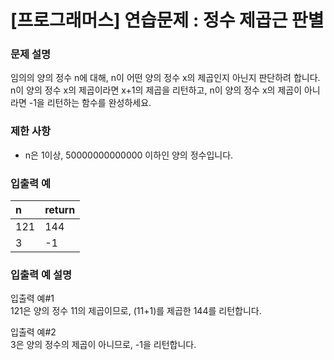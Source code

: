 # [프로그래머스] 연습문제 : 정수 제곱근 판별

### 문제 설명
임의의 양의 정수 n에 대해, n이 어떤 양의 정수 x의 제곱인지 아닌지 판단하려 합니다.
n이 양의 정수 x의 제곱이라면 x+1의 제곱을 리턴하고, n이 양의 정수 x의 제곱이 아니라면 -1을 리턴하는 함수를 완성하세요.

### 제한 사항
- n은 1이상, 50000000000000 이하인 양의 정수입니다.

### 입출력 예
|n	|return|
|:---|:---|
|121	|144|
|3	|-1|

### 입출력 예 설명
입출력 예#1  
121은 양의 정수 11의 제곱이므로, (11+1)를 제곱한 144를 리턴합니다.

입출력 예#2  
3은 양의 정수의 제곱이 아니므로, -1을 리턴합니다.